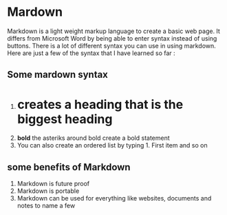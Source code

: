 # Mardown

Markdown is a light weight markup language to create a basic web page. It differs from Microsoft Word by being able
to enter syntax instead of using buttons. There is a lot of different syntax you can use in using markdown. Here are 
just a few of the syntax that I have learned so far :

## Some mardown syntax

1. # creates a heading that is the biggest heading
2. **bold** the asteriks around bold create a bold statement
3. You can also create an ordered list by typing 1. First item and so on

## some benefits of Markdown

1. Markdown is future proof
2. Markdown is portable 
3. Markdown can be used for everything like websites, documents and notes to name a few



